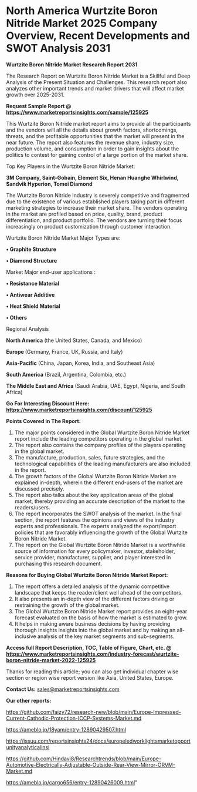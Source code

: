 # North America Wurtzite Boron Nitride Market 2025 Company Overview, Recent Developments and SWOT Analysis 2031

<strong>Wurtzite Boron Nitride Market Research Report 2031</strong>

The Research Report on Wurtzite Boron Nitride Market is a Skillful and Deep Analysis of the Present Situation and Challenges. This research report also analyzes other important trends and market drivers that will affect market growth over 2025-2031.

<strong>Request Sample Report @ <a href=https://www.marketreportsinsights.com/sample/125925>https://www.marketreportsinsights.com/sample/125925</a></strong>

This Wurtzite Boron Nitride market report aims to provide all the participants and the vendors will all the details about growth factors, shortcomings, threats, and the profitable opportunities that the market will present in the near future. The report also features the revenue share, industry size, production volume, and consumption in order to gain insights about the politics to contest for gaining control of a large portion of the market share.

Top Key Players in the Wurtzite Boron Nitride Market:

<strong>3M Company, Saint-Gobain, Element Six, Henan Huanghe Whirlwind, Sandvik Hyperion, Tomei Diamond</strong>

The Wurtzite Boron Nitride Industry is severely competitive and fragmented due to the existence of various established players taking part in different marketing strategies to increase their market share. The vendors operating in the market are profiled based on price, quality, brand, product differentiation, and product portfolio. The vendors are turning their focus increasingly on product customization through customer interaction.

Wurtzite Boron Nitride Market Major Types are:

<strong>• Graphite Structure

• Diamond Structure</strong>

Market Major end-user applications :

<strong>• Resistance Material

• Antiwear Additive

• Heat Shield Material

• Others</strong>

Regional Analysis

</u><strong><b>North America</b></strong> (the United States, Canada, and Mexico)

<strong><b>Europe </b></strong>(Germany, France, UK, Russia, and Italy)

<strong><b>Asia-Pacific</b></strong> (China, Japan, Korea, India, and Southeast Asia)

<strong><b>South America</b></strong> (Brazil, Argentina, Colombia, etc.)

<strong><b>The Middle East and Africa</b></strong> (Saudi Arabia, UAE, Egypt, Nigeria, and South Africa)

<strong>Go For Interesting Discount Here: <a href=https://www.marketreportsinsights.com/discount/125925>https://www.marketreportsinsights.com/discount/125925</a></strong>

<strong>Points Covered in The Report:</strong>
<ol>
  <li>The major points considered in the Global Wurtzite Boron Nitride Market report include the leading competitors operating in the global market.</li>
  <li>The report also contains the company profiles of the players operating in the global market.</li>
  <li>The manufacture, production, sales, future strategies, and the technological capabilities of the leading manufacturers are also included in the report.</li>
  <li>The growth factors of the Global Wurtzite Boron Nitride Market are explained in-depth, wherein the different end-users of the market are discussed precisely.</li>
  <li>The report also talks about the key application areas of the global market, thereby providing an accurate description of the market to the readers/users.</li>
  <li>The report incorporates the SWOT analysis of the market. In the final section, the report features the opinions and views of the industry experts and professionals. The experts analyzed the export/import policies that are favorably influencing the growth of the Global Wurtzite Boron Nitride Market.</li>
  <li>The report on the Global Wurtzite Boron Nitride Market is a worthwhile source of information for every policymaker, investor, stakeholder, service provider, manufacturer, supplier, and player interested in purchasing this research document.</li>
</ol>
<strong>Reasons for Buying Global Wurtzite Boron Nitride Market Report:</strong>

<ol>
  <li>The report offers a detailed analysis of the dynamic competitive landscape that keeps the reader/client well ahead of the competitors.</li>
  <li>It also presents an in-depth view of the different factors driving or restraining the growth of the global market.</li>
  <li>The Global Wurtzite Boron Nitride Market report provides an eight-year forecast evaluated on the basis of how the market is estimated to grow.</li>
  <li>It helps in making aware business decisions by having providing thorough insights insights into the global market and by making an all-inclusive analysis of the key market segments and sub-segments.</li>
</ol>
<strong>Access full Report Description, TOC, Table of Figure, Chart, etc. @ <a href=https://www.marketreportsinsights.com/industry-forecast/wurtzite-boron-nitride-market-2022-125925>https://www.marketreportsinsights.com/industry-forecast/wurtzite-boron-nitride-market-2022-125925</a></strong>


Thanks for reading this article; you can also get individual chapter wise section or region wise report version like Asia, United States, Europe.

<strong>Contact Us:</strong>
sales@marketreportsinsights.com

<strong>Our other reports:</strong>

<a href=https://github.com/faizy72/research-new/blob/main/Europe-Impressed-Current-Cathodic-Protection-ICCP-Systems-Market.md>https://github.com/faizy72/research-new/blob/main/Europe-Impressed-Current-Cathodic-Protection-ICCP-Systems-Market.md</a>

<a href=https://ameblo.jp/18yam/entry-12890429507.html>https://ameblo.jp/18yam/entry-12890429507.html</a>

<a href=https://issuu.com/reportsinsights24/docs/europeledworklightsmarketopportunityanalyticalinsi>https://issuu.com/reportsinsights24/docs/europeledworklightsmarketopportunityanalyticalinsi</a>

<a href=https://github.com/Hindavi8/Researchtrends/blob/main/Europe-Automotive-Electrically-Adjustable-Outside-Rear-View-Mirror-ORVM-Market.md>https://github.com/Hindavi8/Researchtrends/blob/main/Europe-Automotive-Electrically-Adjustable-Outside-Rear-View-Mirror-ORVM-Market.md</a>

<a href=https://ameblo.jp/cargo656/entry-12890426009.html>https://ameblo.jp/cargo656/entry-12890426009.html</a>"
